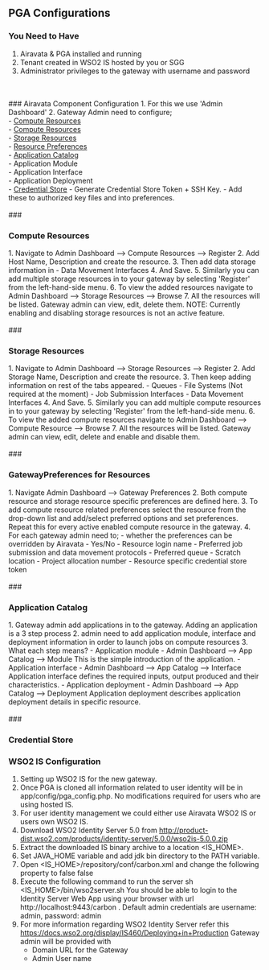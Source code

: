 ## PGA Configurations
### You Need to Have
1. Airavata & PGA installed and running
2. Tenant created in WSO2 IS hosted by you or SGG
3. Administrator privileges to the gateway with username and password
<br>
<br>
### Airavata Component Configuration
1. For this we use 'Admin Dashboard'
2. Gateway Admin need to configure;<br>
	- <a href="#CompResource">Compute Resources</a><br>
	- <a href="#CompResource">Compute Resources</a><br>
	- <a href="#StoreResource">Storage Resources</a><br>
	- <a href= "#Preference">Resource Preferences</a><br>
	- <a href= "#AppCatalog">Application Catalog</a><br>
		- Application Module<br>
		- Application Interface<br>
		- Application Deployment<br>
	- <a href= "#Credentials">Credential Store</a>
		- Generate Credential Store Token + SSH Key.
		- Add these to authorized key files and into preferences.
<br>
<br>
###<h3 id="CompResource">Compute Resources</h3>
1. Navigate to Admin Dashboard --> Compute Resources --> Register
2. Add Host Name, Description and create the resource.
3. Then add data storage information in
	- Data Movement Interfaces
4. And Save.
5. Similarly you can add multiple storage resources in to your gateway by selecting 'Register' from the left-hand-side menu.
6. To view the added resources navigate to Admin Dashboard --> Storage Resources --> Browse
7. All the resources will be listed. Gateway admin can view, edit, delete them.
NOTE: Currently enabling and disabling storage resources is not an active feature.
<br>
<br>
###<h3 id="StoreResource">Storage Resources</h3>
1. Navigate to Admin Dashboard --> Storage Resources --> Register
2. Add Storage Name, Description and create the resource.
3. Then keep adding information on rest of the tabs appeared.
	- Queues
	- File Systems (Not required at the moment)
	- Job Submission Interfaces
	- Data Movement Interfaces
4. And Save.
5. Similarly you can add multiple compute resources in to your gateway by selecting 'Register' from the left-hand-side menu.
6. To view the added compute resources navigate to Admin Dashboard --> Compute Resource --> Browse
7. All the resources will be listed. Gateway admin can view, edit, delete and enable and disable them.
<br>
<br>
###<h3 id="Preference">GatewayPreferences for Resources</h3>
1. Navigate Admin Dashboard --> Gateway Preferences
2. Both compute resource and storage resource specific preferences are defined here.
3. To add compute resource related preferences select the resource from the drop-down list and add/select preferred options and set preferences.
<br>Repeat this for every active enabled compute resource in the gateway.
4. For each gateway admin need to;
  	- whether the preferences can be overridden by Airavata - Yes/No
  	- Resource login name
  	- Preferred job submission and data movement protocols
  	- Preferred queue
  	- Scratch location
  	- Project allocation number
  	- Resource specific credential store token
<br>
<br>
### <h3 id="AppCatalog">Application Catalog</h3>
1. Gateway admin add applications in to the gateway. Adding an application is a 3 step process
2. admin need to add application module, interface and deployment information in order to launch jobs on compute resources
3. What each step means?
	- Application module - Admin Dashboard --> App Catalog --> Module
	This is the simple introduction of the application.
	- Application interface - Admin Dashboard --> App Catalog --> Interface
	Application interface defines the required inputs, output produced and their characteristics.
	- Application deployment - Admin Dashboard --> App Catalog --> Deployment
	Application deployment describes application deployment details in specific resource.
<br>
<br>
### <h3 id="Credentials">Credential Store</h3>

### <h3 id="Preference">WSO2 IS Configuration</h3>
1. Setting up WSO2 IS for the new gateway.
2. Once PGA is cloned all information related to user identity will be in app/config/pga_config.php. No modifications required for users who are using 	hosted IS.
3. For user identity management we could either use Airavata WSO2 IS or users own WSO2 IS.
4. Download WSO2 Identity Server 5.0 from http://product-dist.wso2.com/products/identity-server/5.0.0/wso2is-5.0.0.zip
5. Extract the downloaded IS binary archive to a location <IS_HOME>.
6. Set JAVA_HOME variable and add jdk bin directory to the PATH variable.
7. Open <IS_HOME>/repository/conf/carbon.xml and change the following property to false
<HideAdminServiceWSDLs>false</HideAdminServiceWSDLs>
8. Execute the following command to run the server
sh <IS_HOME>/bin/wso2server.sh
You should be able to login to the Identity Server Web App using your browser with url http://localhost:9443/carbon . Default admin credentials are username: admin, password: admin
9. For more information regarding WSO2 Identity Server refer this https://docs.wso2.org/display/IS460/Deploying+in+Production
Gateway admin will be provided with
	- Domain URL for the Gateway
	- Admin User name



	

